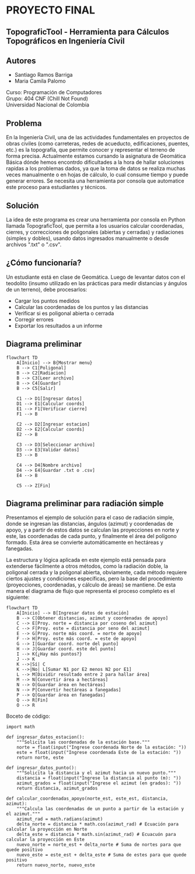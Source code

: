 # PROYECTO FINAL
## TopograficTool - Herramienta para Cálculos Topográficos en Ingeniería Civil
## Autores
- Santiago Ramos Barriga
- Maria Camila Palomo

Curso: Programación de Computadores  
Grupo: 404 CNF (Chill Not Found)  
Universidad Nacional de Colombia

## Problema
En la Ingeniería Civil, una de las actividades fundamentales en proyectos de obras civiles (como carreteras, redes de acueducto, edificaciones, puentes, etc.) es la topografía, que permite conocer y representar el terreno de forma precisa. Actualmente estamos cursando la asignatura de Geomática Básica dónde hemos encontrdo dificultades a la hora de hallar soluciones rapidas a los problemas dados, ya que la toma de datos se realiza muchas veces manualmente o en hojas de cálculo, lo cual consume tiempo y puede generar errores. Se necesita una herramienta por consola que automatice este proceso para estudiantes y técnicos.

## Solución
La idea de este programa es crear una herramienta por consola en Python llamada TopograficTool, que permita a los usuarios calcular coordenadas, cierres, y correcciones de poligonales (abiertas y cerradas) y radiaciones (simples y dobles), usando datos ingresados manualmente o desde archivos ".txt" o ".csv".

## ¿Cómo funcionaría?
Un estudiante está en clase de Geomática. Luego de levantar datos con el teodolito (insumo utilizado en las prácticas para medir distancias y ángulos de un terreno), debe procesarlos:
- Cargar los puntos medidos
- Calcular las coordenadas de los puntos y las distancias
- Verificar si es poligonal abierta o cerrada
- Corregir errores
- Exportar los resultados a un informe

## Diagrama preliminar

```mermaid
flowchart TD
    A[Inicio] --> B{Mostrar menu}
    B --> C1[Poligonal]
    B --> C2[Radiacion]
    B --> C3[Leer archivo]
    B --> C4[Guardar]
    B --> C5[Salir]

    C1 --> D1[Ingresar datos]
    D1 --> E1[Calcular coords]
    E1 --> F1[Verificar cierre]
    F1 --> B

    C2 --> D2[Ingresar estacion]
    D2 --> E2[Calcular coords]
    E2 --> B

    C3 --> D3[Seleccionar archivo]
    D3 --> E3[Validar datos]
    E3 --> B

    C4 --> D4[Nombre archivo]
    D4 --> E4[Guardar .txt o .csv]
    E4 --> B

    C5 --> Z[Fin]
```
## Diagrama preliminar para radiación simple    
Presentamos el ejemplo de solución para el caso de radiación simple, donde se ingresan las distancias, ángulos (azimut) y coordenadas de apoyo, y a partir de estos datos se calculan las proyecciones en norte y este, las coordenadas de cada punto, y finalmente el área del polígono formado. Esta área se convierte automáticamente en hectáreas y fanegadas.

La estructura y lógica aplicada en este ejemplo está pensada para extenderse fácilmente a otros métodos, como la radiación doble, la poligonal cerrada y la poligonal abierta, obviamente, cada método requiere ciertos ajustes y condiciones específicas, pero la base del procedimiento (proyecciones, coordenadas, y cálculo de áreas) se mantiene. De esta manera el diagrama de flujo que representa el proceso completo es el siguiente:    
```mermaid
flowchart TD
    A[Inicio] --> B[Ingresar datos de estación]
    B --> C[Obtener distancias, azimut y coordenadas de apoyo]
    C --> E[Proy. norte = distancia por coseno del azimut]
    C --> F[Proy. este = distancia por seno del azimut]
    E --> G[Proy. norte más coord. = norte de apoyo]
    F --> H[Proy. este más coord. = este de apoyo]
    G --> I[Guardar coord. norte del punto]
    H --> J[Guardar coord. este del punto]
    I --> K{¿Hay más puntos?}
    J --> K
    K -->|Sí| C
    K -->|No| L[Sumar N1 por E2 menos N2 por E1]
    L --> M[Dividir resultado entre 2 para hallar área]
    M --> N[Convertir área a hectáreas]
    N --> O[Guardar área en hectáreas]
    N --> P[Convertir hectáreas a fanegadas]
    P --> Q[Guardar área en fanegadas]
    Q --> R[Fin]
    O --> R

```

Boceto de código:
```
import math

def ingresar_datos_estacion():
    """Solicita las coordenadas de la estación base."""
    norte = float(input("Ingrese coordenada Norte de la estación: "))
    este = float(input("Ingrese coordenada Este de la estación: "))
    return norte, este

def ingresar_datos_punto():
    """Solicita la distancia y el azimut hacia un nuevo punto."""
    distancia = float(input("Ingrese la distancia al punto (m): "))
    azimut_grados = float(input("Ingrese el azimut (en grados): "))
    return distancia, azimut_grados

def calcular_coordenadas_apoyo(norte_est, este_est, distancia, azimut):
    """Calcula las coordenadas de un punto a partir de la estación y el azimut."""
    azimut_rad = math.radians(azimut)
    delta_norte = distancia * math.cos(azimut_rad) # Ecuación para calcular la proyección en Norte
    delta_este = distancia * math.sin(azimut_rad) # Ecuacuón para calcular la proyección en Este
    nuevo_norte = norte_est + delta_norte # Suma de nortes para que quede positivo
    nuevo_este = este_est + delta_este # Suma de estes para que quede positivo
    return nuevo_norte, nuevo_este


```
